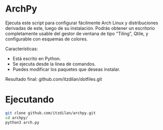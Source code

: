 # ArchPy

Ejecuta este script para configurar fácilmente Arch Linux y distribuciones derivadas de este, luego de su instalación. Podrás obtener un escritorio completamente usable del gestor de ventana de tipo "Tiling", Qtile, y configurable con esquemas de colores.

Características:

 - Está escrito en Python.
 - Se ejecuta desde la línea de comandos.
 - Puedes modificar los paquetes que deseas instalar.

Resultado final: github.com/itzdilan/dotfiles.git

# Ejecutando

```bash
git clone github.com/itzdilan/archpy.git
cd archpy/
python3 arch.py
```
